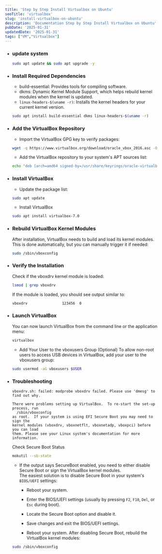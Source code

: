```yaml
---
title: 'Step by Step Install Virtualbox on Ubuntu'
seoTitle: 'virtualbox'
slug: 'install-virtualbox-on-ubuntu'
description: 'Documentation Step by Step Install Virtualbox on Ubuntu'
pubDate: '2025-01-31'
updatedDate: '2025-01-31'
tags: ["VM","Virtualbox"]
---
```


- ### update system
  ```bash
  sudo apt update && sudo apt upgrade -y
  ```

- ### Install Required Dependencies
  - build-essential: Provides tools for compiling software.
  - dkms: Dynamic Kernel Module Support, which helps rebuild kernel modules when the kernel is updated.
  - `linux-headers-$(uname -r)`: Installs the kernel headers for your current kernel version.
  ```bash
  sudo apt install build-essential dkms linux-headers-$(uname -r)
  ```

- ### Add the VirtualBox Repository
    - Import the VirtualBox GPG key to verify packages:
    ```bash
    wget -q https://www.virtualbox.org/download/oracle_vbox_2016.asc -O- | sudo gpg --dearmor --yes --output /usr/share/keyrings/oracle-virtualbox-2016.gpg
    ```
    - Add the VirtualBox repository to your system's APT sources list:
    ```bash
    echo "deb [arch=amd64 signed-by=/usr/share/keyrings/oracle-virtualbox-2016.gpg] http://download.virtualbox.org/virtualbox/debian $(lsb_release -cs) contrib" | sudo tee /etc/apt/sources.list.d/virtualbox.list
    ```

- ### Install VirtualBox
    * Update the package list:
    ```bash
    sudo apt update
    ```
    - Install VirtualBox
    ```bash
    sudo apt install virtualbox-7.0
    ```

- ### Rebuild VirtualBox Kernel Modules

  After installation, VirtualBox needs to build and load its kernel modules. This is done automatically, but you can manually trigger it if needed:
  ```bash
  sudo /sbin/vboxconfig
  ```

- ### Verify the Installation

  Check if the vboxdrv kernel module is loaded:
  ```bash
  lsmod | grep vboxdrv
  ```
  If the module is loaded, you should see output similar to:
  ```bash
  vboxdrv                123456  0
  ```

- ### Launch VirtualBox

  You can now launch VirtualBox from the command line or the application menu:
  ```bash
  virtualbox
  ```

  - Add Your User to the vboxusers Group (Optional)
  To allow non-root users to access USB devices in VirtualBox, add your user to the vboxusers group:
  ```bash
  sudo usermod -aG vboxusers $USER
  ```

- ### Troubleshooting

  ```
  vboxdrv.sh: failed: modprobe vboxdrv failed. Please use 'dmesg' to find out why.
  
  There were problems setting up VirtualBox.  To re-start the set-up process, run
    /sbin/vboxconfig
  as root.  If your system is using EFI Secure Boot you may need to sign the
  kernel modules (vboxdrv, vboxnetflt, vboxnetadp, vboxpci) before you can load
  them. Please see your Linux system's documentation for more information.
  ```
  Check Secure Boot Status
  ```bash
  mokutil --sb-state
  ```
  - If the output says SecureBoot enabled, you need to either disable Secure Boot or sign the VirtualBox kernel modules.\
  The easiest solution is to disable Secure Boot in your system's `BIOS/UEFI` settings:
  
    - Reboot your system.
    - Enter the BIOS/UEFI settings (usually by pressing `F2`, `F10`, `Del`, or `Esc` during boot).
    - Locate the Secure Boot option and disable it.
    - Save changes and exit the BIOS/UEFI settings.
  
    - Reboot your system.
  After disabling Secure Boot, rebuild the VirtualBox kernel modules:
  ```bash
  sudo /sbin/vboxconfig
  ```